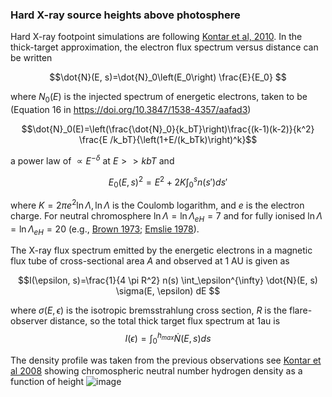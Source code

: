 ### Hard X-ray source heights above photosphere

Hard X-ray footpoint simulations are following [Kontar et al, 2010](http://dx.doi.org/10.1088/0004-637X/717/1/250). In the thick-target approximation, the electron flux spectrum versus distance can be written

$$\dot{N}(E, s)=\dot{N}_0\left(E_0\right) \frac{E}{E_0} $$

where $N_0(E)$ is the injected spectrum of energetic electrons, taken to be (Equation 16 in https://doi.org/10.3847/1538-4357/aafad3)

$$\dot{N}_0(E)=\left(\frac{\dot{N}_0}{k_bT}\right)\frac{(k-1)(k-2)}{k^2} \frac{E /k_bT}{\left(1+E/(k_bTk)\right)^k}$$

a power law of $\propto E^{-\delta}$ at $E>> kbT$ and

$$E_0(E, s)^2=E^2+2 K \int_0^s n\left(s'\right) ds'$$

where $K=2 \pi e^2 \ln \Lambda, \ln \Lambda$ is the Coulomb logarithm, and $e$ is the electron charge. 
For neutral chromosphere $\ln \Lambda=\ln \Lambda_{e H}=7$ and for fully ionised
$\ln \Lambda=\ln \Lambda_{e H}=20$ (e.g., [Brown 1973](http://dx.doi.org/10.1007/BF00152919); [Emslie 1978](http://dx.doi.org/10.1086/156371)).

The X-ray flux spectrum emitted by the energetic electrons in a magnetic flux tube of cross-sectional area $A$ and observed at 1 AU is given as

$$I(\epsilon, s)=\frac{1}{4 \pi R^2} n(s) \int_\epsilon^{\infty} \dot{N}(E, s) \sigma(E, \epsilon) dE $$

where $\sigma(E, \epsilon)$ is the isotropic bremsstrahlung cross section, $R$ is the flare-observer distance, so the total thick target flux spectrum at 1au is
$$I(\epsilon)=\int_0^{h_{max}} \dot{N}(E, s)ds $$

The density profile was taken from the previous observations see [Kontar et al 2008](http://dx.doi.org/10.1051/0004-6361:200810719) 
showing chromospheric neutral number hydrogen density as a function of height
![image](https://github.com/user-attachments/assets/eb4db3c7-5bd7-4725-be1b-273d06a88e31)
